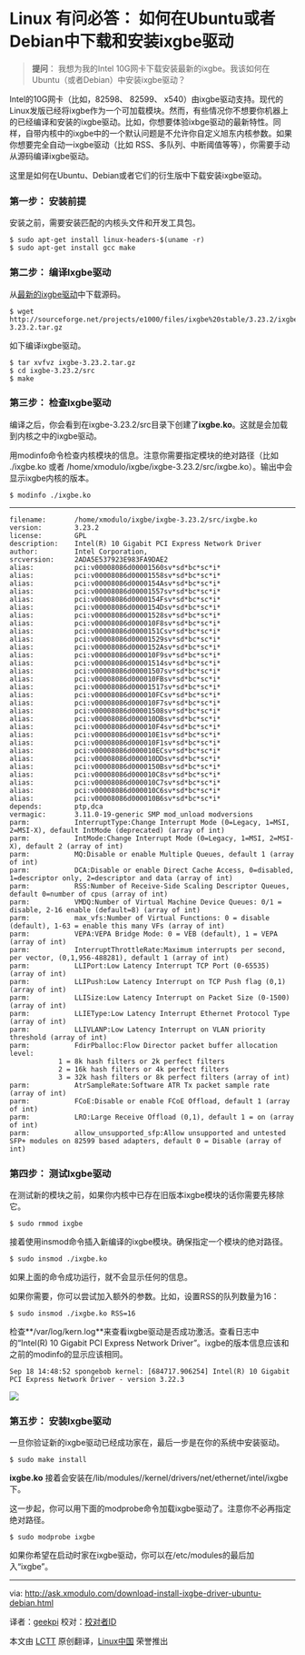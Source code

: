 Linux 有问必答： 如何在Ubuntu或者Debian中下载和安装ixgbe驱动
================================================================================
> **提问**： 我想为我的Intel 10G网卡下载安装最新的ixgbe。我该如何在Ubuntu（或者Debian）中安装ixgbe驱动？

Intel的10G网卡（比如，82598、 82599、 x540）由ixgbe驱动支持。现代的Linux发版已经将ixgbe作为一个可加载模块。然而，有些情况你不想要你机器上的已经编译和安装的ixgbe驱动。比如，你想要体验ixbge驱动的最新特性。同样，自带内核中的ixgbe中的一个默认问题是不允许你自定义旭东内核参数。如果你想要完全自动一ixgbe驱动（比如 RSS、多队列、中断阈值等等），你需要手动从源码编译ixgbe驱动。

这里是如何在Ubuntu、Debian或者它们的衍生版中下载安装ixgbe驱动。

### 第一步： 安装前提 ###

安装之前，需要安装匹配的内核头文件和开发工具包。

    $ sudo apt-get install linux-headers-$(uname -r)
    $ sudo apt-get install gcc make

### 第二步： 编译Ixgbe驱动 ###

从[最新的ixgbe驱动][1]中下载源码。

    $ wget http://sourceforge.net/projects/e1000/files/ixgbe%20stable/3.23.2/ixgbe-3.23.2.tar.gz

如下编译ixgbe驱动。

    $ tar xvfvz ixgbe-3.23.2.tar.gz
    $ cd ixgbe-3.23.2/src
    $ make

### 第三步： 检查Ixgbe驱动 ###

编译之后，你会看到在ixgbe-3.23.2/src目录下创建了**ixgbe.ko**。这就是会加载到内核之中的ixgbe驱动。

用modinfo命令检查内核模块的信息。注意你需要指定模块的绝对路径（比如 ./ixgbe.ko 或者 /home/xmodulo/ixgbe/ixgbe-3.23.2/src/ixgbe.ko）。输出中会显示ixgbe内核的版本。

    $ modinfo ./ixgbe.ko

----------

    filename:       /home/xmodulo/ixgbe/ixgbe-3.23.2/src/ixgbe.ko
    version:        3.23.2
    license:        GPL
    description:    Intel(R) 10 Gigabit PCI Express Network Driver
    author:         Intel Corporation, 
    srcversion:     2ADA5E537923E983FA9DAE2
    alias:          pci:v00008086d00001560sv*sd*bc*sc*i*
    alias:          pci:v00008086d00001558sv*sd*bc*sc*i*
    alias:          pci:v00008086d0000154Asv*sd*bc*sc*i*
    alias:          pci:v00008086d00001557sv*sd*bc*sc*i*
    alias:          pci:v00008086d0000154Fsv*sd*bc*sc*i*
    alias:          pci:v00008086d0000154Dsv*sd*bc*sc*i*
    alias:          pci:v00008086d00001528sv*sd*bc*sc*i*
    alias:          pci:v00008086d000010F8sv*sd*bc*sc*i*
    alias:          pci:v00008086d0000151Csv*sd*bc*sc*i*
    alias:          pci:v00008086d00001529sv*sd*bc*sc*i*
    alias:          pci:v00008086d0000152Asv*sd*bc*sc*i*
    alias:          pci:v00008086d000010F9sv*sd*bc*sc*i*
    alias:          pci:v00008086d00001514sv*sd*bc*sc*i*
    alias:          pci:v00008086d00001507sv*sd*bc*sc*i*
    alias:          pci:v00008086d000010FBsv*sd*bc*sc*i*
    alias:          pci:v00008086d00001517sv*sd*bc*sc*i*
    alias:          pci:v00008086d000010FCsv*sd*bc*sc*i*
    alias:          pci:v00008086d000010F7sv*sd*bc*sc*i*
    alias:          pci:v00008086d00001508sv*sd*bc*sc*i*
    alias:          pci:v00008086d000010DBsv*sd*bc*sc*i*
    alias:          pci:v00008086d000010F4sv*sd*bc*sc*i*
    alias:          pci:v00008086d000010E1sv*sd*bc*sc*i*
    alias:          pci:v00008086d000010F1sv*sd*bc*sc*i*
    alias:          pci:v00008086d000010ECsv*sd*bc*sc*i*
    alias:          pci:v00008086d000010DDsv*sd*bc*sc*i*
    alias:          pci:v00008086d0000150Bsv*sd*bc*sc*i*
    alias:          pci:v00008086d000010C8sv*sd*bc*sc*i*
    alias:          pci:v00008086d000010C7sv*sd*bc*sc*i*
    alias:          pci:v00008086d000010C6sv*sd*bc*sc*i*
    alias:          pci:v00008086d000010B6sv*sd*bc*sc*i*
    depends:        ptp,dca
    vermagic:       3.11.0-19-generic SMP mod_unload modversions 
    parm:           InterruptType:Change Interrupt Mode (0=Legacy, 1=MSI, 2=MSI-X), default IntMode (deprecated) (array of int)
    parm:           IntMode:Change Interrupt Mode (0=Legacy, 1=MSI, 2=MSI-X), default 2 (array of int)
    parm:           MQ:Disable or enable Multiple Queues, default 1 (array of int)
    parm:           DCA:Disable or enable Direct Cache Access, 0=disabled, 1=descriptor only, 2=descriptor and data (array of int)
    parm:           RSS:Number of Receive-Side Scaling Descriptor Queues, default 0=number of cpus (array of int)
    parm:           VMDQ:Number of Virtual Machine Device Queues: 0/1 = disable, 2-16 enable (default=8) (array of int)
    parm:           max_vfs:Number of Virtual Functions: 0 = disable (default), 1-63 = enable this many VFs (array of int)
    parm:           VEPA:VEPA Bridge Mode: 0 = VEB (default), 1 = VEPA (array of int)
    parm:           InterruptThrottleRate:Maximum interrupts per second, per vector, (0,1,956-488281), default 1 (array of int)
    parm:           LLIPort:Low Latency Interrupt TCP Port (0-65535) (array of int)
    parm:           LLIPush:Low Latency Interrupt on TCP Push flag (0,1) (array of int)
    parm:           LLISize:Low Latency Interrupt on Packet Size (0-1500) (array of int)
    parm:           LLIEType:Low Latency Interrupt Ethernet Protocol Type (array of int)
    parm:           LLIVLANP:Low Latency Interrupt on VLAN priority threshold (array of int)
    parm:           FdirPballoc:Flow Director packet buffer allocation level:
    			1 = 8k hash filters or 2k perfect filters
    			2 = 16k hash filters or 4k perfect filters
    			3 = 32k hash filters or 8k perfect filters (array of int)
    parm:           AtrSampleRate:Software ATR Tx packet sample rate (array of int)
    parm:           FCoE:Disable or enable FCoE Offload, default 1 (array of int)
    parm:           LRO:Large Receive Offload (0,1), default 1 = on (array of int)
    parm:           allow_unsupported_sfp:Allow unsupported and untested SFP+ modules on 82599 based adapters, default 0 = Disable (array of int)

### 第四步： 测试Ixgbe驱动 ###

在测试新的模块之前，如果你内核中已存在旧版本ixgbe模块的话你需要先移除它。

    $ sudo rmmod ixgbe

接着使用insmod命令插入新编译的ixgbe模块。确保指定一个模块的绝对路径。

    $ sudo insmod ./ixgbe.ko

如果上面的命令成功运行，就不会显示任何的信息。

如果你需要，你可以尝试加入额外的参数。比如，设置RSS的队列数量为16：

    $ sudo insmod ./ixgbe.ko RSS=16

检查**/var/log/kern.log**来查看ixgbe驱动是否成功激活。查看日志中的“Intel(R) 10 Gigabit PCI Express Network Driver”。ixgbe的版本信息应该和之前的modinfo的显示应该相同。

    Sep 18 14:48:52 spongebob kernel: [684717.906254] Intel(R) 10 Gigabit PCI Express Network Driver - version 3.22.3

![](https://farm8.staticflickr.com/7583/16056721867_f06e152076_c.jpg)

### 第五步： 安装Ixgbe驱动 ###

一旦你验证新的ixgbe驱动已经成功家在，最后一步是在你的系统中安装驱动。

    $ sudo make install

**ixgbe.ko** 接着会安装在/lib/modules/<kernel-version>/kernel/drivers/net/ethernet/intel/ixgbe 下。

这一步起，你可以用下面的modprobe命令加载ixgbe驱动了。注意你不必再指定绝对路径。

    $ sudo modprobe ixgbe

如果你希望在启动时家在ixgbe驱动，你可以在/etc/modules的最后加入“ixgbe”。

--------------------------------------------------------------------------------

via: http://ask.xmodulo.com/download-install-ixgbe-driver-ubuntu-debian.html

译者：[geekpi](https://github.com/geekpi)
校对：[校对者ID](https://github.com/校对者ID)

本文由 [LCTT](https://github.com/LCTT/TranslateProject) 原创翻译，[Linux中国](http://linux.cn/) 荣誉推出

[1]:http://sourceforge.net/projects/e1000/files/ixgbe%20stable/
